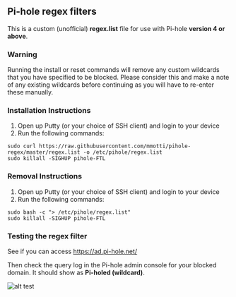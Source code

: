 ## Pi-hole regex filters
This is a custom (unofficial) **regex.list** file for use with Pi-hole **version 4 or above**.

### Warning
Running the install or reset commands will remove any custom wildcards that you have specified to be blocked. Please consider this and make a note of any existing wildcards before continuing as you will have to re-enter these manually.

### Installation Instructions
1. Open up Putty (or your choice of SSH client) and login to your device
2. Run the following commands:
```
sudo curl https://raw.githubusercontent.com/mmotti/pihole-regex/master/regex.list -o /etc/pihole/regex.list
sudo killall -SIGHUP pihole-FTL
```

### Removal Instructions
1. Open up Putty (or your choice of SSH client) and login to your device
2. Run the following commands:
```
sudo bash -c "> /etc/pihole/regex.list"
sudo killall -SIGHUP pihole-FTL
```

### Testing the regex filter
See if you can access https://ad.pi-hole.net/

Then check the query log in the Pi-hole admin console for your blocked domain. It should show as **Pi-holed (wildcard)**.

![alt test](https://image.ibb.co/j5kWTz/Blocked.png)
